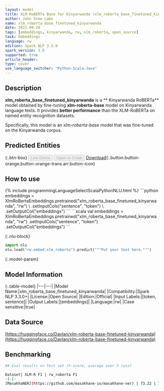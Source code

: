 ```yaml
---
layout: model
title: XLM-RoBERTa Base for Kinyarwanda (xlm_roberta_base_finetuned_kinyarwanda)
author: John Snow Labs
name: xlm_roberta_base_finetuned_kinyarwanda
date: 2021-09-29
tags: [embeddings, kinyarwanda, rw, xlm_roberta, open_source]
task: Embeddings
language: rw
edition: Spark NLP 3.3.0
spark_version: 3.0
supported: true
article_header:
type: cover
use_language_switcher: "Python-Scala-Java"
---
```


## Description

**xlm_roberta_base_finetuned_kinyarwanda** is a ** Kinyarwanda RoBERTa** model obtained by fine-tuning **xlm-roberta-base** model on Kinyarwanda language texts. It provides **better performance** than the XLM-RoBERTa on named entity recognition datasets.

Specifically, this model is an *xlm-roberta-base* model that was fine-tuned on the Kinyarwanda corpus.

## Predicted Entities



{:.btn-box}
<button class="button button-orange" disabled>Live Demo</button>
<button class="button button-orange" disabled>Open in Colab</button>
[Download](https://s3.amazonaws.com/auxdata.johnsnowlabs.com/public/models/xlm_roberta_base_finetuned_kinyarwanda_rw_3.3.0_3.0_1632913275913.zip){:.button.button-orange.button-orange-trans.arr.button-icon}

## How to use



<div class="tabs-box" markdown="1">
{% include programmingLanguageSelectScalaPythonNLU.html %}
```python
embeddings = XlmRoBertaEmbeddings.pretrained("xlm_roberta_base_finetuned_kinyarwanda", "rw") \
.setInputCols("sentence", "token") \
.setOutputCol("embeddings")
```
```scala
val embeddings = XlmRoBertaEmbeddings.pretrained("xlm_roberta_base_finetuned_kinyarwanda", "rw")
.setInputCols("sentence", "token")
.setOutputCol("embeddings")
```


{:.nlu-block}
```python
import nlu
nlu.load("rw.embed.xlm_roberta").predict("""Put your text here.""")
```

</div>

{:.model-param}
## Model Information

{:.table-model}
|---|---|
|Model Name:|xlm_roberta_base_finetuned_kinyarwanda|
|Compatibility:|Spark NLP 3.3.0+|
|License:|Open Source|
|Edition:|Official|
|Input Labels:|[token, sentence]|
|Output Labels:|[embeddings]|
|Language:|rw|
|Case sensitive:|true|

## Data Source

[https://huggingface.co/Davlan/xlm-roberta-base-finetuned-kinyarwanda](https://huggingface.co/Davlan/xlm-roberta-base-finetuned-kinyarwanda)

## Benchmarking

```bash
## Eval results on Test set (F-score, average over 5 runs)

Dataset| XLM-R F1 | rw_roberta F1
-|-|-
[MasakhaNER](https://github.com/masakhane-io/masakhane-ner) | 73.22 | 77.76

```